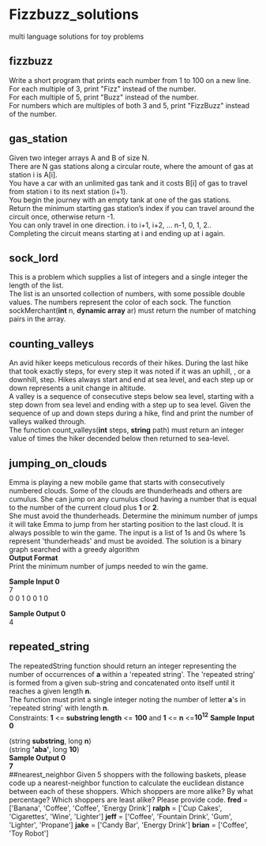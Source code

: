 # Fizzbuzz_solutions
multi language solutions for toy problems
## fizzbuzz
Write a short program that prints each number from 1 to 100 on a new line.  
For each multiple of 3, print "Fizz" instead of the number.  
For each multiple of 5, print "Buzz" instead of the number.  
For numbers which are multiples of both 3 and 5, print "FizzBuzz" instead of the number.  
## gas_station
Given two integer arrays A and B of size N.  
There are N gas stations along a circular route, where the amount of gas at station i is A[i].  
You have a car with an unlimited gas tank and it costs B[i] of gas to travel from station i
to its next station (i+1).  
You begin the journey with an empty tank at one of the gas stations.  
Return the minimum starting gas station’s index if you can travel around the circuit once, otherwise return -1.  
You can only travel in one direction. i to i+1, i+2, … n-1, 0, 1, 2..  
Completing the circuit means starting at i and ending up at i again.  <br>
## sock_lord
This is a problem which supplies a list of integers and a single integer the
length of the list.  
The list is an unsorted collection of numbers, with some possible double values. The numbers represent the color of each sock.
The function sockMerchant(<strong>int</strong> n, <strong>dynamic array</strong> ar)
must return the number of matching pairs in the array.  <br>
## counting_valleys
An avid hiker keeps meticulous records of their hikes. During the last hike that took exactly steps, for every step it was noted if it was an uphill, , or a downhill, step. Hikes always start and end at sea level, and each step up or down represents a unit change in altitude.  
A valley is a sequence of consecutive steps below sea level, starting with a step down from sea level and ending with a step up to sea level. Given the sequence of up and down steps during a hike, find and print the number of valleys walked through.  
  The function count_valleys(<strong>int</strong> steps, <strong>string</strong> path) must return an integer value of times the hiker decended below then returned to sea-level.
## jumping_on_clouds
Emma is playing a new mobile game that starts with consecutively numbered clouds. Some of the clouds are thunderheads and others are cumulus.  She can jump on any cumulus cloud having a number that is equal to the number of the current cloud plus <strong>1</strong> or <strong>2</strong>.  
She must avoid the thunderheads. Determine the minimum number of jumps it will take Emma to jump from her starting position to the last cloud. It is always possible to win the game.  The input is a list of 1s and 0s where 1s represent 'thunderheads' and must be avoided.  The solution is a binary graph searched with a greedy algorithm  
__Output Format__  
Print the minimum number of jumps needed to win the game.  

__Sample Input 0__  
7<br>
0 0 1 0 0 1 0  

__Sample Output 0__   
4
## repeated_string
The repeatedString function should return an integer representing the number of occurrences of __a__ within a 'repeated string'. The 'repeated string' is formed from a given sub-string and concatenated onto itself until it reaches a given length __n__.    
The function must print a single integer noting the number of letter __a__'s in 'repeated string' with length __n__.  
Constraints: __1__ <= __substring length__ <= __100__ and __1__ <= __n__ <=__10<sup>12</sup>__
__Sample Input 0__  

(string __substring__, long __n__)  
(string __'aba'__, long __10__)  
__Sample Output 0__   
__7__  <br>
##nearest_neighbor
Given 5 shoppers with the following baskets, please code up a nearest-neighbor function to calculate the euclidean distance between each of these shoppers. Which shoppers are more alike? By what percentage? Which shoppers are least alike? Please provide code.   __fred__ = ['Banana', 'Coffee', 'Coffee', 'Energy Drink']   __ralph__ = ['Cup Cakes', 'Cigarettes', 'Wine', 'Lighter']   __jeff__ = ['Coffee', 'Fountain Drink', 'Gum', 'Lighter', 'Propane']   __jake__ = ['Candy Bar', 'Energy Drink']   __brian__ = ['Coffee', 'Toy Robot']
